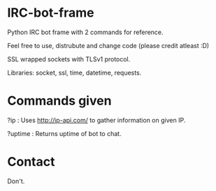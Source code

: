 # IRC-bot-frame
Python IRC bot frame with 2 commands for reference.

Feel free to use, distrubute and change code (please credit atleast :D) 

SSL wrapped sockets with TLSv1 protocol.

Libraries: socket, ssl, time, datetime, requests.

# Commands given
?ip <ip> : Uses http://ip-api.com/ to gather information on given IP.

?uptime : Returns uptime of bot to chat.

# Contact

Don't.
